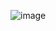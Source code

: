 ![image](https://github.com/junsutudy/sw-block-state-printer/assets/101160207/35835df2-1160-49b4-9190-14ee3e21983d)
